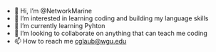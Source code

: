 - 👋 Hi, I’m @NetworkMarine
- 👀 I’m interested in learning coding and building my language skills
- 🌱 I’m currently learning Pyhton
- 💞️ I’m looking to collaborate on anything that can teach me coding
- 📫 How to reach me cglaub@wgu.edu

<!---
NetworkMarine/NetworkMarine is a ✨ special ✨ repository because its `README.md` (this file) appears on your GitHub profile.
You can click the Preview link to take a look at your changes.
--->
